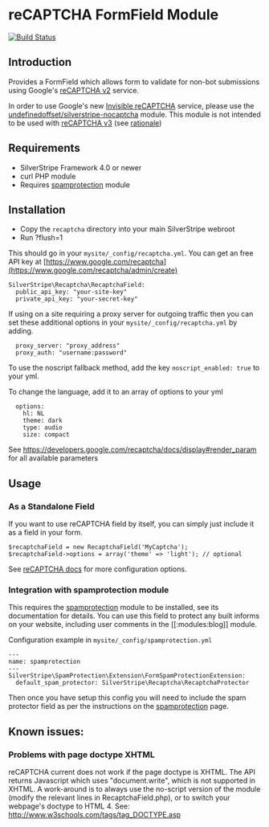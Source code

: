 # reCAPTCHA FormField Module

[![Build Status](https://secure.travis-ci.org/chillu/silverstripe-recaptcha.png)](http://travis-ci.org/chillu/silverstripe-recaptcha)

## Introduction

Provides a FormField which allows form to validate for non-bot submissions
using Google's [reCAPTCHA v2](https://developers.google.com/recaptcha/docs/display) service.

In order to use Google's new [Invisible reCAPTCHA](https://developers.google.com/recaptcha/docs/invisible) service,
please use the [undefinedoffset/silverstripe-nocaptcha](https://github.com/UndefinedOffset/silverstripe-nocaptcha) module. This module is not intended to be used with [reCAPTCHA v3](https://developers.google.com/recaptcha/docs/v3) (see [rationale](https://github.com/chillu/silverstripe-recaptcha/issues/55))

## Requirements

 * SilverStripe Framework 4.0 or newer
 * curl PHP module
 * Requires [spamprotection](http://silverstripe.org/spam-protection-module/) module

## Installation

 * Copy the `recaptcha` directory into your main SilverStripe webroot
 * Run ?flush=1

This should go in your `mysite/_config/recaptcha.yml`. You can get an free API key at [https://www.google.com/recaptcha](https://www.google.com/recaptcha/admin/create)

```
SilverStripe\Recaptcha\RecaptchaField:
  public_api_key: "your-site-key"
  private_api_key: "your-secret-key"
```

If using on a site requiring a proxy server for outgoing traffic then you can set these additional
options in your `mysite/_config/recaptcha.yml` by adding. 
```
  proxy_server: "proxy_address"
  proxy_auth: "username:password"
```

To use the noscript fallback method, add the key `noscript_enabled: true` to your yml.

To change the language, add it to an array of options to your yml
```
  options: 
    hl: NL
    theme: dark
    type: audio
    size: compact
```

See https://developers.google.com/recaptcha/docs/display#render_param for all available parameters

## Usage

### As a Standalone Field

If you want to use reCAPTCHA field by itself, you can simply just include it as a field in your form.

	$recaptchaField = new RecaptchaField('MyCaptcha');
	$recaptchaField->options = array('theme' => 'light'); // optional
	
See [reCAPTCHA docs](https://developers.google.com/recaptcha/docs/display#render_param) for more configuration options.

### Integration with spamprotection module

This requires the [spamprotection](https://github.com/silverstripe/silverstripe-spamprotection) module to be installed, see its documentation for details. You can use this field to protect any built informs on your website, including user comments in the [[:modules:blog]] module. 

Configuration example in `mysite/_config/spamprotection.yml`

	---
	name: spamprotection
	---
	SilverStripe\SpamProtection\Extension\FormSpamProtectionExtension:
	  default_spam_protector: SilverStripe\Recaptcha\RecaptchaProtector
  

Then once you have setup this config you will need to include the spam protector field as per the instructions on the [spamprotection](https://github.com/silverstripe/silverstripe-spamprotection) page.

## Known issues:

### Problems with page doctype XHTML

reCAPTCHA current does not work if the page doctype is XHTML. The API returns 
Javascript which uses "document.write", which is not supported in XHTML. 
A work-around is to always use the no-script version of the module (modify the
relevant lines in RecaptchaField.php), or to switch your webpage's doctype to 
HTML 4. See: http://www.w3schools.com/tags/tag_DOCTYPE.asp

